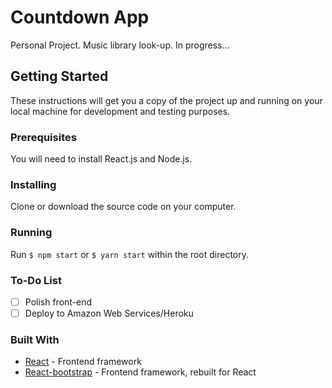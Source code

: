 # Countdown App
Personal Project. Music library look-up. In progress...

## Getting Started
These instructions will get you a copy of the project up and running on your local machine for development and testing purposes.

### Prerequisites
You will need to install React.js and Node.js.

### Installing
Clone or download the source code on your computer.

### Running
Run ```$ npm start``` or ```$ yarn start``` within the root directory.

### To-Do List
- [ ] Polish front-end
- [ ] Deploy to Amazon Web Services/Heroku

### Built With
* [React](https://facebook.github.io/react/) - Frontend framework
* [React-bootstrap](https://react-bootstrap.github.io/) - Frontend framework, rebuilt for React
